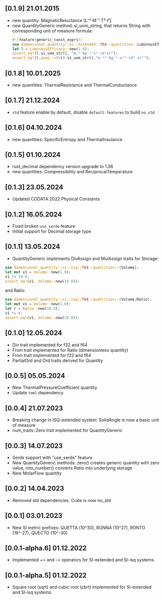 ## [0.1.9] 21.01.2015
- new quantity: MagneticReluctance [L⁻²⋅M⁻¹⋅T²⋅I²]
- new QuantityGeneric method: si_uom_string, that returns String with corresponding unit of measure formula:
    ```rust
    #![feature(generic_const_exprs)]
    use dimensional_quantity::si::extended::f64::quantities::LuminousEfficacy;
    let l = LuminousEfficacy::new(1.0);
    assert_eq!(l.si_uom_str(), "m⁻²⋅kg⁻¹⋅s³⋅cd⋅sr");
    assert_eq!(l.powi::<5>().si_uom_str(),"m⁻¹⁰⋅kg⁻⁵⋅s¹⁵⋅cd⁵⋅sr⁵");
    ```
## [0.1.8] 10.01.2025
- new quantities: ThermalResistance and ThermalConductance
## [0.1.7] 21.12.2024
- ```std``` feature enable by default, disable ```default-features``` to build ```no_std``` 
## [0.1.6] 04.10.2024
- new quantities: SpecificEntropy and ThermalInsulance

## [0.1.5] 01.10.2024
- rust_decimal dependency version upgrade to 1.36
- new quantities: Compressibility and ReciprocalTemperature 
## [0.1.3] 23.05.2024
- Updated CODATA 2022 Physical Constants
## [0.1.2] 16.05.2024
- Fixed broken ```use_serde``` feature
- Initial support for Decimal storage type 
## [0.1.1] 13.05.2024
- QuantityGeneric implements DivAssign and MulAssign traits for Storage:
```rust
use dimensional_quantity::si::isq::f64::quantities::{Volume};
let mut v1 = Volume::new(1.0);
v1 *= 10.0;
assert_eq!(v1, Volume::new(10.0));
```
and Ratio:

```rust
use dimensional_quantity::si::isq::f64::quantities::{Volume,Ratio};
let mut v1 = Volume::new(1.0);
let r = Ratio::new(10.0);
v1 *= r;
assert_eq!(v1, Volume::new(10.0));
```
## [0.1.0] 12.05.2024
- Div<Quantity> trait implemented for f32 and f64
- From<Num> trait implemented for Ratio (dimensionless quantity)
- From<Ratio> trait implemented for f32 and f64
- PartialOrd and Ord traits derived for Quantity

## [0.0.5] 05.05.2024
- New ThermalPressureCoefficient quantity
- Update `toml` dependency
## [0.0.4] 21.07.2023
- Breaking change in ISQ-extended system: SolidAngle is now a basic unit of measure
- num_traits::Zero trait implemented for QuantityGeneric

## [0.0.3] 14.07.2023
- Serde support with "use_serde" feature
- New QuantityGeneric methods: zero() creates generic quantity with zero value, into_number() converts Ratio into underlying storage
- New MolarFlow quantity

## [0.0.2] 14.04.2023
- Removed std dependencies. Crate is now no_std


## [0.0.1] 03.01.2023
- New SI metric prefixes: QUETTA (10^30), RONNA (10^27), RONTO (19^-27), QUECTO (10^-30)

## [0.0.1-alpha.6] 01.12.2022
- Implemented += and -= operators for SI-extended and SI-isq systems.

## [0.0.1-alpha.5] 01.12.2022
- Square root (sqrt) and cubic root (cbrt) implemented for SI-extended and SI-isq systems.
